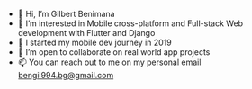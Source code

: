 - 👋 Hi, I’m Gilbert Benimana
- 👀 I’m interested in Mobile cross-platform and Full-stack Web development with Flutter and Django
- 🌱 I started my mobile dev journey in 2019  
- 💞️ I’m open to collaborate on real world app projects
- 📫 You can reach out to me on my personal email bengil994.bg@gmail.com

<!---
GilbertBenimana/GilbertBenimana is a ✨ special ✨ repository because its `README.md` (this file) appears on your GitHub profile.
You can click the Preview link to take a look at your changes.
--->
